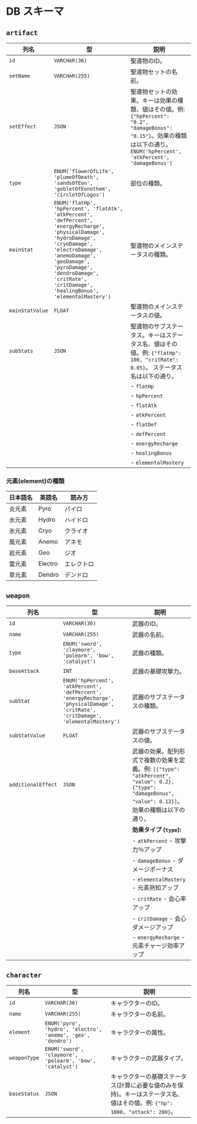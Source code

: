 # DB スキーマ

## `artifact`

| 列名 | 型 | 説明 |
|-------------|------|-------------|
| `id` | `VARCHAR(36)` | 聖遺物のID。 |
| `setName` | `VARCHAR(255)` | 聖遺物セットの名前。 |
| `setEffect` | `JSON` | 聖遺物セットの効果。キーは効果の種類、値はその値。例: `{"hpPercent": "0.2", "damageBonus": "0.15"}`。効果の種類は以下の通り。 `ENUM('hpPercent', 'atkPercent', 'damageBonus')` |
| `type` | `ENUM('flowerOfLife', 'plumeOfDeath', 'sandsOfEon', 'gobletOfEonothem', 'circletOfLogos')` | 部位の種類。 |
| `mainStat` | `ENUM('flatHp', 'hpPercent', 'flatAtk', 'atkPercent', 'defPercent', 'energyRecharge', 'physicalDamage', 'hydroDamage', 'cryoDamage', 'electroDamage', 'anemoDamage', 'geoDamage', 'pyroDamage', 'dendroDamage', 'critRate', 'critDamage', 'healingBonus', 'elementalMastery')` | 聖遺物のメインステータスの種類。 |
| `mainStatValue` | `FLOAT` | 聖遺物のメインステータスの値。 |
| `subStats` | `JSON` | 聖遺物のサブステータス。キーはステータス名、値はその値。例: `{"flatHp": 100, "critRate": 0.05}`。 ステータス名は以下の通り。 |
|             |      | - `flatHp` |
|             |      | - `hpPercent` |
|             |      | - `flatAtk` |
|             |      | - `atkPercent` |
|             |      | - `flatDef` |
|             |      | - `defPercent` |
|             |      | - `energyRecharge` |
|             |      | - `healingBonus` |
|             |      | - `elementalMastery` |

### 元素(element)の種類
|日本語名|英語名|読み方|
|----|----|----|
|炎元素|Pyro|パイロ|
|水元素|Hydro|ハイドロ|
|氷元素|Cryo|クライオ|
|風元素|Anemo|アネモ|
|岩元素|Geo|ジオ|
|雷元素|Electro|エレクトロ|
|草元素|Dendro|デンドロ|



## `weapon`

| 列名 | 型 | 説明 |
|-------------|------|-------------|
| `id` | `VARCHAR(36)` | 武器のID。 |
| `name` | `VARCHAR(255)` | 武器の名前。 |
| `type` | `ENUM('sword', 'claymore', 'polearm', 'bow', 'catalyst')` | 武器の種類。 |
| `baseAttack` | `INT` | 武器の基礎攻撃力。 |
| `subStat` | `ENUM('hpPercent', 'atkPercent', 'defPercent', 'energyRecharge', 'physicalDamage', 'critRate', 'critDamage', 'elementalMastery')` | 武器のサブステータスの種類。 |
| `subStatValue` | `FLOAT` | 武器のサブステータスの値。 |
| `additionalEffect` | `JSON` | 武器の効果。配列形式で複数の効果を定義。例: `[{"type": "atkPercent", "value": 0.2}, {"type": "damageBonus", "value": 0.12}]`。効果の種類は以下の通り。 |
|             |      | **効果タイプ (`type`):** |
|             |      | - `atkPercent` - 攻撃力％アップ |
|             |      | - `damageBonus` - ダメージボーナス |
|             |      | - `elementalMastery` - 元素熟知アップ |
|             |      | - `critRate` - 会心率アップ |
|             |      | - `critDamage` - 会心ダメージアップ |
|             |      | - `energyRecharge` - 元素チャージ効率アップ |

## `character`
| 列名 | 型 | 説明 |
|-------------|------|-------------|
| `id` | `VARCHAR(36)` | キャラクターのID。 |
| `name` | `VARCHAR(255)` | キャラクターの名前。 |
| `element` | `ENUM('pyro', 'hydro', 'electro', 'anemo', 'geo', 'dendro')` | キャラクターの属性。 |
| `weaponType` | `ENUM('sword', 'claymore', 'polearm', 'bow', 'catalyst')` | キャラクターの武器タイプ。 |
| `baseStatus` | `JSON` | キャラクターの基礎ステータス(計算に必要な値のみを保持)。キーはステータス名、値はその値。例: `{"hp": 1000, "attack": 200}`。 |